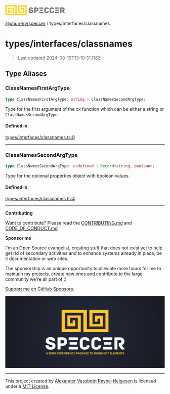 <div>
  <img alt="SPECCER logo" src="https://raw.githubusercontent.com/phun-ky/speccer/main/public/logo-speccer-horizontal-colored-package.svg?raw=true" style="max-height:32px;" />
</div>

[@phun-ky/speccer](../../README.md) / types/interfaces/classnames

# types/interfaces/classnames

> Last updated 2024-08-19T13:10:31.116Z

## Type Aliases

### ClassNamesFirstArgType

```ts
type ClassNamesFirstArgType: string | ClassNamesSecondArgType;
```

Type for the first argument of the cx function which can be either a string or `ClassNamesSecondArgType`.

#### Defined in

[types/interfaces/classnames.ts:9](https://github.com/phun-ky/speccer/blob/main/src/types/interfaces/classnames.ts#L9)

---

### ClassNamesSecondArgType

```ts
type ClassNamesSecondArgType: undefined | Record<string, boolean>;
```

Type for the optional properties object with boolean values.

#### Defined in

[types/interfaces/classnames.ts:4](https://github.com/phun-ky/speccer/blob/main/src/types/interfaces/classnames.ts#L4)

---

**Contributing**

Want to contribute? Please read the [CONTRIBUTING.md](https://github.com/phun-ky/speccer/blob/main/CONTRIBUTING.md) and [CODE_OF_CONDUCT.md](https://github.com/phun-ky/speccer/blob/main/CODE_OF_CONDUCT.md)

**Sponsor me**

I'm an Open Source evangelist, creating stuff that does not exist yet to help get rid of secondary activities and to enhance systems already in place, be it documentation or web sites.

The sponsorship is an unique opportunity to alleviate more hours for me to maintain my projects, create new ones and contribute to the large community we're all part of :)

[Support me on GitHub Sponsors](https://github.com/sponsors/phun-ky).

![Speccer banner, with logo and slogan: A zero dependency package to highlight elements](https://github.com/phun-ky/speccer/blob/main/public/speccer-banner.png?raw=true)

---

This project created by [Alexander Vassbotn Røyne-Helgesen](http://phun-ky.net) is licensed under a [MIT License](https://choosealicense.com/licenses/mit/).
